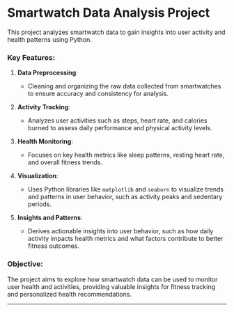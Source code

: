 
# Smartwatch Data Analysis Project

This project analyzes smartwatch data to gain insights into user activity and health patterns using Python.

### Key Features:
1. **Data Preprocessing**:
   - Cleaning and organizing the raw data collected from smartwatches to ensure accuracy and consistency for analysis.

2. **Activity Tracking**:
   - Analyzes user activities such as steps, heart rate, and calories burned to assess daily performance and physical activity levels.

3. **Health Monitoring**:
   - Focuses on key health metrics like sleep patterns, resting heart rate, and overall fitness trends.

4. **Visualization**:
   - Uses Python libraries like `matplotlib` and `seaborn` to visualize trends and patterns in user behavior, such as activity peaks and sedentary periods.

5. **Insights and Patterns**:
   - Derives actionable insights into user behavior, such as how daily activity impacts health metrics and what factors contribute to better fitness outcomes.

### Objective:
The project aims to explore how smartwatch data can be used to monitor user health and activities, providing valuable insights for fitness tracking and personalized health recommendations.

---
